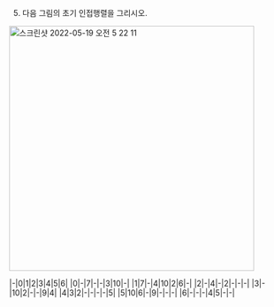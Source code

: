 5. 다음 그림의 초기 인접행렬을 그리시오.
<img width="443" alt="스크린샷 2022-05-19 오전 5 22 11" src="https://user-images.githubusercontent.com/65678579/169551599-4b0fa4b7-e337-459a-900c-2dd279b5fb08.png">

|-|0|1|2|3|4|5|6|
|0|-|7|-|-|3|10|-|
|1|7|-|4|10|2|6|-|
|2|-|4|-|2|-|-|-|
|3|-|10|2|-|-|9|4|
|4|3|2|-|-|-|-|5|
|5|10|6|-|9|-|-|-|
|6|-|-|-|4|5|-|-|
